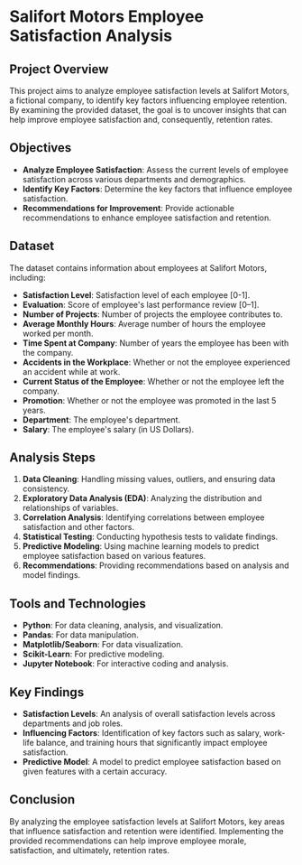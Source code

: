 # Salifort Motors Employee Satisfaction Analysis

## Project Overview

This project aims to analyze employee satisfaction levels at Salifort Motors, a fictional company, to identify key factors influencing employee retention. By examining the provided dataset, the goal is to uncover insights that can help improve employee satisfaction and, consequently, retention rates.

## Objectives

- **Analyze Employee Satisfaction**: Assess the current levels of employee satisfaction across various departments and demographics.
- **Identify Key Factors**: Determine the key factors that influence employee satisfaction.
- **Recommendations for Improvement**: Provide actionable recommendations to enhance employee satisfaction and retention.

## Dataset

The dataset contains information about employees at Salifort Motors, including:

- **Satisfaction Level**: Satisfaction level of each employee [0-1].
- **Evaluation**: Score of employee's last performance review [0–1].
- **Number of Projects**: Number of projects the employee contributes to.
- **Average Monthly Hours**: Average number of hours the employee worked per month.
- **Time Spent at Company**: Number of years the employee has been with the company.
- **Accidents in the Workplace**: Whether or not the employee experienced an accident while at work.
- **Current Status of the Employee**: Whether or not the employee left the company.
- **Promotion**: Whether or not the employee was promoted in the last 5 years.
- **Department**: The employee's department.
- **Salary**: The employee's salary (in US Dollars).

## Analysis Steps

1. **Data Cleaning**: Handling missing values, outliers, and ensuring data consistency.
2. **Exploratory Data Analysis (EDA)**: Analyzing the distribution and relationships of variables.
3. **Correlation Analysis**: Identifying correlations between employee satisfaction and other factors.
4. **Statistical Testing**: Conducting hypothesis tests to validate findings.
5. **Predictive Modeling**: Using machine learning models to predict employee satisfaction based on various features.
6. **Recommendations**: Providing recommendations based on analysis and model findings.

## Tools and Technologies

- **Python**: For data cleaning, analysis, and visualization.
- **Pandas**: For data manipulation.
- **Matplotlib/Seaborn**: For data visualization.
- **Scikit-Learn**: For predictive modeling.
- **Jupyter Notebook**: For interactive coding and analysis.

## Key Findings

- **Satisfaction Levels**: An analysis of overall satisfaction levels across departments and job roles.
- **Influencing Factors**: Identification of key factors such as salary, work-life balance, and training hours that significantly impact employee satisfaction.
- **Predictive Model**: A model to predict employee satisfaction based on given features with a certain accuracy.

## Conclusion

By analyzing the employee satisfaction levels at Salifort Motors, key areas that influence satisfaction and retention were identified. Implementing the provided recommendations can help improve employee morale, satisfaction, and ultimately, retention rates.
